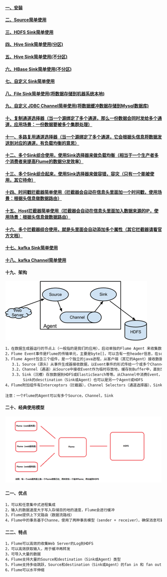#### [一、安装][1]
#### [二、Source简单使用][2]
#### [三、HDFS Sink简单使用][3]
#### [四、Hive Sink简单使用(分区)][4]
#### [五、Hive Sink简单使用(不分区)][5]
#### [六、HBase Sink简单使用(不分区)][6]
#### [七、自定义 Sink简单使用][8]
#### [八、File Sink简单使用(将数据存储到机器系统本地)][7]
#### [九、自定义 JDBC Channel简单使用(将数据缓冲数据存储到Mysql数据库)][9]
#### [十、复制通道选择器（当一个源绑定了多个通道，那么一份数据会同时发给多个通道，应用场景：一份数据要被多个集群处理）][10]
#### [十一、多路复用通道选择器（当一个源绑定了多个通道，它会根据头信息将数据发送到对应的通道，有负载均衡的意思）][11]
#### [十二、多个Sink组合使用，使用Sink选择器来做负载均衡（相当于一个生产者多个消费者来提高Flume的数据分发效率）][12]
#### [十三、多个Sink组合起来，使用Sink选择器来做容错，容灾（只有一个能被使用，其它待命）][13]
#### [十四、时间戳拦截器简单使用（拦截器会自动在信息头里面加一个时间戳，使用场景：根据头信息做数据路由）][14]
#### [十五、Host拦截器简单使用（拦截器会自动在信息头里面加入数据来源的IP，使用场景：根据头信息做数据路由）][15]
#### [十六、多个拦截器组合使用，就是头里面会自动添加多个属性（其它拦截器请看官方文档）][16]
#### [十七、kafka Sink简单使用][17]
#### [十八、kafka Channel简单使用][18]
#### 十九、架构
![image](https://github.com/firechiang/hadoop-test/blob/master/flume/image/1_flume_framework.png)
```bash
1，在数据生成器运行的节点上（一般指的是我们的应用），启动单独的Flume Agent 来收集数据，再推送到存储端（HDFS，ElasticSearch等等）
2，Flume Event事件是Flume的传输单元，主要是byte[]，可以含有一些header信息，在source和desctination之间
3，Flume Agent包含三个组件，是一个独立的java进程，从客户端（其它的Agent）接收数据，然后再转发到下一个desctination（Sink或Agent）
   3.1，Source（源头）从事件生成器接收数据，以Event事件的形式传给一个或多个Channel
   3.2，Channel（通道）从Source中接收Event作为临时存放地，缓存到Buffer中，直到Sink将其消费掉。Channel可以和多个Source或Sink协同
   3.3，Sink（沉槽）存放数据到HDFS或ElasticSearch等等。从Channel中消费Event，并分发给desctination（Sink或Agent）。
        Sink的desctination（Sink或Agent）也可以是另一个Agent或HDFS
4，Flume附加组件有Interceptors（拦截器），Channel Selectors（通道选择器），Sink Processors（沉槽处理器）        
        
注意：一个Flume的Agent可以有多个Source，Channel，Sink
```
#### 二十、经典使用模型
![image](https://github.com/firechiang/hadoop-test/blob/master/flume/image/common_use_framework.png)
#### 二一、优点
```bash
1，可以和任意集中式进程集成
2，输入的数据速度大于写入存储目的地的速度，Flume会进行缓冲
3，Flume提供上下文路由（数据流路线）
4，Flume中的事务基于Channe，使用了两种事务模型（sender + receiver），确保消息可靠的被发送
```

#### 二二、特点
```bash
1，Flume可以高效的收集Web Server的Log到HDFS
2，可以高效获取输入，用于缓冲再转发
3，可导入大量的数据
4，Flume支持大量的Source和destination（Sink或Agent）类型
5，Flume支持多级跳跃，Source和destination（Sink或Agent）的fan in 和 fan out
6，Flume可以水平伸缩
```

[1]: https://github.com/firechiang/hadoop-test/tree/master/flume/docs/simple_install.md
[2]: https://github.com/firechiang/hadoop-test/tree/master/flume/docs/source_simple_use.md
[3]: https://github.com/firechiang/hadoop-test/tree/master/flume/docs/hdfs_sink_simple_use.md
[4]: https://github.com/firechiang/hadoop-test/tree/master/flume/docs/hive_sink_simple_use-1.md
[5]: https://github.com/firechiang/hadoop-test/tree/master/flume/docs/hive_sink_simple_use-2.md
[6]: https://github.com/firechiang/hadoop-test/tree/master/flume/docs/hbase_sink_simple_use.md
[7]: https://github.com/firechiang/hadoop-test/tree/master/flume/docs/file_roll_sink_simple_use.md
[8]: https://github.com/firechiang/hadoop-test/tree/master/flume/docs/custom_sink_simple_use.md
[9]: https://github.com/firechiang/hadoop-test/tree/master/flume/docs/jdbc_channel_simple_use.md
[10]: https://github.com/firechiang/hadoop-test/tree/master/flume/docs/mem_a_channel.md
[11]: https://github.com/firechiang/hadoop-test/tree/master/flume/docs/mem_a_channel-2.md
[12]: https://github.com/firechiang/hadoop-test/tree/master/flume/docs/group_sinks_use_1.md
[13]: https://github.com/firechiang/hadoop-test/tree/master/flume/docs/group_sinks_use_2.md
[14]: https://github.com/firechiang/hadoop-test/tree/master/flume/docs/time_interceptors_use.md
[15]: https://github.com/firechiang/hadoop-test/tree/master/flume/docs/host_interceptors_use.md
[16]: https://github.com/firechiang/hadoop-test/tree/master/flume/docs/group_interceptors_use.md
[17]: https://github.com/firechiang/hadoop-test/tree/master/flume/docs/kafka_sink_simple_use.md
[18]: https://github.com/firechiang/hadoop-test/tree/master/flume/docs/kafka_channel_simple_use.md